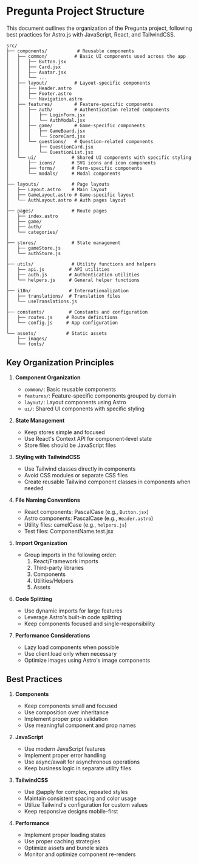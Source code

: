 # Pregunta Project Structure

This document outlines the organization of the Pregunta project, following best practices for Astro.js with JavaScript, React, and TailwindCSS.

```
src/
├── components/           # Reusable components
│   ├── common/          # Basic UI components used across the app
│   │   ├── Button.jsx
│   │   ├── Card.jsx
│   │   ├── Avatar.jsx
│   │   └── ...
│   ├── layout/          # Layout-specific components
│   │   ├── Header.astro
│   │   ├── Footer.astro
│   │   └── Navigation.astro
│   ├── features/        # Feature-specific components
│   │   ├── auth/        # Authentication related components
│   │   │   ├── LoginForm.jsx
│   │   │   └── AuthModal.jsx
│   │   ├── game/        # Game-specific components
│   │   │   ├── GameBoard.jsx
│   │   │   └── ScoreCard.jsx
│   │   └── questions/   # Question-related components
│   │       ├── QuestionCard.jsx
│   │       └── QuestionList.jsx
│   └── ui/             # Shared UI components with specific styling
│       ├── icons/      # SVG icons and icon components
│       ├── forms/      # Form-specific components
│       └── modals/     # Modal components
│
├── layouts/            # Page layouts
│   ├── Layout.astro    # Main layout
│   ├── GameLayout.astro # Game-specific layout
│   └── AuthLayout.astro # Auth pages layout
│
├── pages/              # Route pages
│   ├── index.astro
│   ├── game/
│   ├── auth/
│   └── categories/
│
├── stores/             # State management
│   ├── gameStore.js
│   └── authStore.js
│
├── utils/              # Utility functions and helpers
│   ├── api.js         # API utilities
│   ├── auth.js        # Authentication utilities
│   └── helpers.js     # General helper functions
│
├── i18n/              # Internationalization
│   ├── translations/  # Translation files
│   └── useTranslations.js
│
├── constants/         # Constants and configuration
│   ├── routes.js     # Route definitions
│   └── config.js     # App configuration
│
└── assets/           # Static assets
    ├── images/
    └── fonts/
```

## Key Organization Principles

1. **Component Organization**
   - `common/`: Basic reusable components
   - `features/`: Feature-specific components grouped by domain
   - `layout/`: Layout components using Astro
   - `ui/`: Shared UI components with specific styling

2. **State Management**
   - Keep stores simple and focused
   - Use React's Context API for component-level state
   - Store files should be JavaScript files

3. **Styling with TailwindCSS**
   - Use Tailwind classes directly in components
   - Avoid CSS modules or separate CSS files
   - Create reusable Tailwind component classes in components when needed

4. **File Naming Conventions**
   - React components: PascalCase (e.g., `Button.jsx`)
   - Astro components: PascalCase (e.g., `Header.astro`)
   - Utility files: camelCase (e.g., `helpers.js`)
   - Test files: ComponentName.test.jsx

5. **Import Organization**
   - Group imports in the following order:
     1. React/Framework imports
     2. Third-party libraries
     3. Components
     4. Utilities/Helpers
     5. Assets

6. **Code Splitting**
   - Use dynamic imports for large features
   - Leverage Astro's built-in code splitting
   - Keep components focused and single-responsibility

7. **Performance Considerations**
   - Lazy load components when possible
   - Use client:load only when necessary
   - Optimize images using Astro's image components

## Best Practices

1. **Components**
   - Keep components small and focused
   - Use composition over inheritance
   - Implement proper prop validation
   - Use meaningful component and prop names

2. **JavaScript**
   - Use modern JavaScript features
   - Implement proper error handling
   - Use async/await for asynchronous operations
   - Keep business logic in separate utility files

3. **TailwindCSS**
   - Use @apply for complex, repeated styles
   - Maintain consistent spacing and color usage
   - Utilize Tailwind's configuration for custom values
   - Keep responsive designs mobile-first

4. **Performance**
   - Implement proper loading states
   - Use proper caching strategies
   - Optimize assets and bundle sizes
   - Monitor and optimize component re-renders
